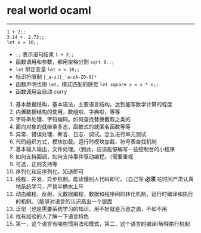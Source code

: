 # real world ocaml

---

```
1 + 2;;
3.14 +. 2.73;;
let x = 10;;
```

- `;;` 表示语句结束
	`1 + 2;;`
- 函数调用和参数，都用空格分割
	`sqrt 9.;;`
- `let` 绑定变量
	`let x = 10;;`
- 标识符限制 `[_a-z][_'a-zA-Z0-9]*`
- 函数声明也用 `let`，模式匹配的感觉
	`let square x = x * x;;`
- 函数调用会自动 curry









1. 基本数据结构，基本语法，主要语言结构。达到能写数学计算的程度
2. 内置数据结构的使用，数组啦、字典啦，等等
3. 字符串处理、字符编码。如何查找替换截取之类的
4. 面向对象的就继承多态，函数式的就匿名函数等等
5. 异常、错误处理、断言、日志、调试。怎么进行单元测试
6. 代码组织方式，模块加载。运行时模块加载、符号表查找机制
7. 基本输入输出，文件处理。（到此，应该能够编写一些控制台的小程序
8. 如何支持回调，如何支持事件驱动编程。（需要重视
9. 可选，正则支持等
10. 序列化和反序列化。知道即可
11. 线程、并发、异步机制。能读懂别人代码即可。（自己写 **必须** 花时间严肃认真地系统学习，严禁半桶水上阵
12. 动态编程、反射、元数据编程，数据和程序间的转化机制，运行时编译和执行的机制。（能够对语言的认识高出一个层面
13. 泛型（也是需要系统学习的知识，用不好就是万恶之源，不如不用
14. 找有经验的人了解一下语言特色
15. 第一，这个语言有哪些惯用法和模式，第二，这个语言的编译/解释执行机制
